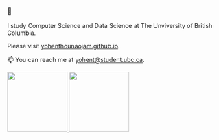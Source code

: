 ### 👋

I study Computer Science and Data Science at The Unviversity of British Columbia. 

Please visit [yohenthounaojam.github.io](https://yohenthounaojam.github.io). 

📫 You can reach me at yohent@student.ubc.ca. 

<!--
**yohenthounaojam/yohenthounaojam** is a ✨ _special_ ✨ repository because its `README.md` (this file) appears on your GitHub profile.

Here are some ideas to get you started:

- 🔭 I’m currently working on ...
- 🌱 I’m currently learning ...
- 👯 I’m looking to collaborate on ...
- 🤔 I’m looking for help with ...
- 💬 Ask me about ...
- 📫 How to reach me: ...
- 😄 Pronouns: ...
- ⚡ Fun fact: ...
-->


<p align="left">
<a href="https://github.com/devinapj">
  <img height="140em" src="https://github-readme-stats.vercel.app/api?username=yohenthounaojam&show_icons=true&count_private=true&hide=contribs,issues,stars" />
  <img height="140em" src="https://github-readme-stats.vercel.app/api/top-langs/?username=yohenthounaojam&hide=css&layout=compact" />
</a>
</p>

